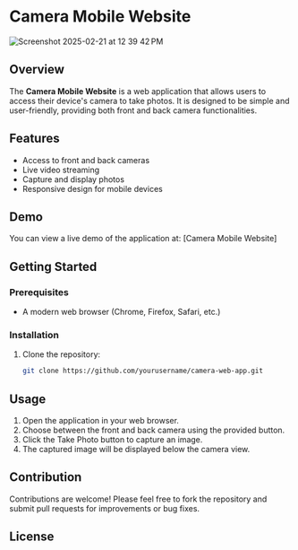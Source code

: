 # Camera Mobile Website


![Screenshot 2025-02-21 at 12 39 42 PM](https://github.com/user-attachments/assets/e6fd2f98-39f8-4a8b-97b6-0253c051233c) <!-- Add a screenshot or image of your application -->

## Overview
The **Camera Mobile Website** is a web application that allows users to access their device's camera to take photos. It is designed to be simple and user-friendly, providing both front and back camera functionalities.

## Features
- Access to front and back cameras
- Live video streaming
- Capture and display photos
- Responsive design for mobile devices

## Demo
You can view a live demo of the application at: [Camera Mobile Website]

## Getting Started

### Prerequisites
- A modern web browser (Chrome, Firefox, Safari, etc.)

### Installation
1. Clone the repository:
   ```bash
   git clone https://github.com/yourusername/camera-web-app.git
## Usage
   1. Open the application in your web browser.
   2. Choose between the front and back camera using the provided button.
   3. Click the Take Photo button to capture an image.
   4. The captured image will be displayed below the camera view.
      
## Contribution
Contributions are welcome! Please feel free to fork the repository and submit pull requests for improvements or bug fixes.

## License

